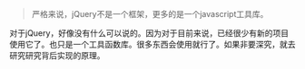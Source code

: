 
>严格来说，jQuery不是一个框架，更多的是一个javascript工具库。

对于jQuery，好像没有什么可以说的。因为对于目前来说，已经很少有新的项目使用它了。也只是一个工具函数库。很多东西会使用就行了。如果非要深究，就去研究研究背后实现的原理。